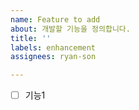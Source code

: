 ```yaml
---
name: Feature to add
about: 개발할 기능을 정의합니다.
title: ''
labels: enhancement
assignees: ryan-son

---
```


- [ ] 기능1
